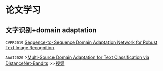 # 论文学习
## 文字识别+domain adaptation
`CVPR2019` [Sequence-to-Sequence Domain Adaptation Network for Robust Text Image Recognition](https://openaccess.thecvf.com/content_CVPR_2019/papers/Zhang_Sequence-To-Sequence_Domain_Adaptation_Network_for_Robust_Text_Image_Recognition_CVPR_2019_paper.pdf)

`AAAI2020` >[Multi-Source Domain Adaptation for Text Classification via DistanceNet-Bandits](https://arxiv.org/pdf/2001.04362.pdf)
           >>[视频](https://www.youtube.com/watch?v=6JjVPOOcpt4)
